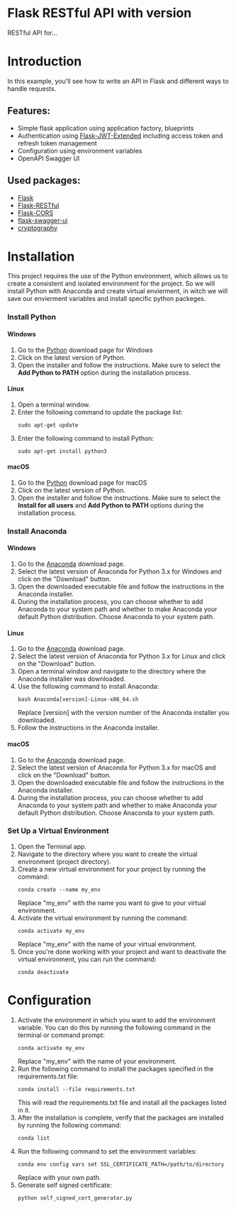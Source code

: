 # Flask RESTful API with version

RESTful API for...

# Introduction

In this example, you'll see how to write an API in Flask and different ways to handle requests.

## Features:

- Simple flask application using application factory, blueprints
- Authentication using [Flask-JWT-Extended](http://flask-jwt-extended.readthedocs.io/en/latest/) including access token and refresh token management
- Configuration using environment variables
- OpenAPI Swagger UI

## Used packages:

- [Flask](http://flask.pocoo.org/)
- [Flask-RESTful](https://flask-restful.readthedocs.io/en/latest/)
- [Flask-CORS](https://flask-cors.readthedocs.io/en/latest/)
- [flask-swagger-ui](https://github.com/sveint/flask-swagger-ui)
- [cryptography](https://cryptography.io/en/latest/)

# Installation

This project requires the use of the Python environment, which allows us to create a consistent and isolated environment for the project. So we will install Python with Anaconda and create virtual envierment, in witch we will save our envierment variables and install specific python packeges.

### Install Python

#### Windows

1. Go to the [Python](https://www.python.org/downloads/windows/) download page for Windows
2. Click on the latest version of Python.
3. Open the installer and follow the instructions. Make sure to select the **Add Python to PATH** option during the installation process.

#### Linux

1. Open a terminal window.
2. Enter the following command to update the package list:
   ```
   sudo apt-get update
   ```
3. Enter the following command to install Python:
   ```
   sudo apt-get install python3
   ```

#### macOS

1. Go to the [Python](https://www.python.org/downloads/mac-osx/) download page for macOS
2. Click on the latest version of Python.
3. Open the installer and follow the instructions. Make sure to select the **Install for all users** and **Add Python to PATH** options during the installation process.

### Install Anaconda

#### Windows

1. Go to the [Anaconda](https://www.anaconda.com/products/distribution) download page.
2. Select the latest version of Anaconda for Python 3.x for Windows and click on the "Download" button.
3. Open the downloaded executable file and follow the instructions in the Anaconda installer.
4. During the installation process, you can choose whether to add Anaconda to your system path and whether to make Anaconda your default Python distribution. Choose Anaconda to your system path.

#### Linux

1. Go to the [Anaconda](https://www.anaconda.com/products/distribution) download page.
2. Select the latest version of Anaconda for Python 3.x for Linux and click on the "Download" button.
3. Open a terminal window and navigate to the directory where the Anaconda installer was downloaded.
4. Use the following command to install Anaconda:
   ```
   bash Anaconda[version]-Linux-x86_64.sh
   ```
   Replace [version] with the version number of the Anaconda installer you downloaded.
5. Follow the instructions in the Anaconda installer.

#### macOS

1. Go to the [Anaconda](https://www.anaconda.com/products/distribution) download page.
2. Select the latest version of Anaconda for Python 3.x for macOS and click on the "Download" button.
3. Open the downloaded executable file and follow the instructions in the Anaconda installer.
4. During the installation process, you can choose whether to add Anaconda to your system path and whether to make Anaconda your default Python distribution. Choose Anaconda to your system path.

### Set Up a Virtual Environment

1. Open the Terminal app.
2. Navigate to the directory where you want to create the virtual environment (project directory).
3. Create a new virtual environment for your project by running the command:
   ```
   conda create --name my_env
   ```
   Replace "my_env" with the name you want to give to your virtual environment.
4. Activate the virtual environment by running the command:
   ```
   conda activate my_env
   ```
   Replace "my_env" with the name of your virtual environment.
5. Once you're done working with your project and want to deactivate the virtual environment, you can run the command:
   ```
   conda deactivate
   ```

# Configuration

1. Activate the environment in which you want to add the environment variable. You can do this by running the following command in the terminal or command prompt:
   ```
   conda activate my_env
   ```
   Replace "my_env" with the name of your environment.
2. Run the following command to install the packages specified in the requirements.txt file:
   ```
   conda install --file requirements.txt
   ```
   This will read the requirements.txt file and install all the packages listed in it.
3. After the installation is complete, verify that the packages are installed by running the following command:
   ```
   conda list
   ```
4. Run the following command to set the environment variables:
   ```
   conda env config vars set SSL_CERTIFICATE_PATH=/path/to/directory
   ```
   Replace with your own path.
5. Generate self signed certificate:
   ```
   python self_signed_cert_generator.py
   ```

